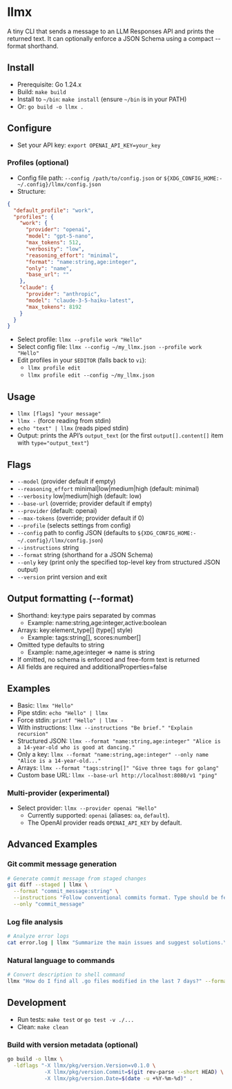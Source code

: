 # llmx

A tiny CLI that sends a message to an LLM Responses API and prints the returned text. It can optionally enforce a JSON Schema using a compact --format shorthand.

## Install
- Prerequisite: Go 1.24.x
- Build: `make build`
- Install to `~/bin`: `make install` (ensure `~/bin` is in your PATH)
- Or: `go build -o llmx .`

## Configure
- Set your API key: `export OPENAI_API_KEY=your_key`
  
### Profiles (optional)
- Config file path: `--config /path/to/config.json` or `${XDG_CONFIG_HOME:-~/.config}/llmx/config.json`
- Structure:
```json
{
  "default_profile": "work",
  "profiles": {
    "work": {
      "provider": "openai",
      "model": "gpt-5-nano",
      "max_tokens": 512,
      "verbosity": "low",
      "reasoning_effort": "minimal",
      "format": "name:string,age:integer",
      "only": "name",
      "base_url": ""
    },
    "claude": {
      "provider": "anthropic",
      "model": "claude-3-5-haiku-latest",
      "max_tokens": 8192
    }
  }
}
```
- Select profile: `llmx --profile work "Hello"`
- Select config file: `llmx --config ~/my_llmx.json --profile work "Hello"`
- Edit profiles in your `$EDITOR` (falls back to `vi`):
  - `llmx profile edit`
  - `llmx profile edit --config ~/my_llmx.json`

## Usage
- `llmx [flags] "your message"`
- `llmx -` (force reading from stdin)
- `echo "text" | llmx` (reads piped stdin)
- Output: prints the API’s `output_text` (or the first `output[].content[]` item with `type="output_text"`)

## Flags
- `--model` (provider default if empty)
- `--reasoning_effort` minimal|low|medium|high (default: minimal)
- `--verbosity` low|medium|high (default: low)
- `--base-url` (override; provider default if empty)
- `--provider` (default: openai)
- `--max-tokens` (override; provider default if 0)
- `--profile` (selects settings from config)
- `--config` path to config JSON (defaults to `${XDG_CONFIG_HOME:-~/.config}/llmx/config.json`)
- `--instructions` string
- `--format` string (shorthand for a JSON Schema)
- `--only` key (print only the specified top-level key from structured JSON output)
- `--version` print version and exit

## Output formatting (--format)
- Shorthand: key:type pairs separated by commas
  - Example: name:string,age:integer,active:boolean
- Arrays: key:element_type[] (type[] style)
  - Example: tags:string[], scores:number[]
- Omitted type defaults to string
  - Example: name,age:integer => name is string
- If omitted, no schema is enforced and free-form text is returned
- All fields are required and additionalProperties=false

## Examples
- Basic: `llmx "Hello"`
- Pipe stdin: `echo "Hello" | llmx`
- Force stdin: `printf "Hello" | llmx -`
- With instructions: `llmx --instructions "Be brief." "Explain recursion"`
- Structured JSON: `llmx --format "name:string,age:integer" "Alice is a 14-year-old who is good at dancing."`
- Only a key: `llmx --format "name:string,age:integer" --only name "Alice is a 14-year-old..."`
- Arrays: `llmx --format "tags:string[]" "Give three tags for golang"`
- Custom base URL: `llmx --base-url http://localhost:8080/v1 "ping"`

### Multi-provider (experimental)
- Select provider: `llmx --provider openai "Hello"`
  - Currently supported: `openai` (aliases: `oa`, `default`).
  - The OpenAI provider reads `OPENAI_API_KEY` by default.

## Advanced Examples

### Git commit message generation
```bash
# Generate commit message from staged changes
git diff --staged | llmx \
  --format "commit_message:string" \
  --instructions "Follow conventional commits format. Type should be feat/fix/docs/style/refactor/test/chore. Generate a git commit message for the following changes:"\
  --only "commit_message"
```

### Log file analysis
```bash
# Analyze error logs
cat error.log | llmx "Summarize the main issues and suggest solutions.\n" --format "issues:string[],suggest_solutions:string[]"
```

### Natural language to commands
```bash
# Convert description to shell command
llmx "How do I find all .go files modified in the last 7 days?" --format "command,explanation" --only command
```

## Development
- Run tests: `make test` or `go test -v ./...`
- Clean: `make clean`
  
### Build with version metadata (optional)
```bash
go build -o llmx \
  -ldflags "-X llmx/pkg/version.Version=v0.1.0 \
            -X llmx/pkg/version.Commit=$(git rev-parse --short HEAD) \
            -X llmx/pkg/version.Date=$(date -u +%Y-%m-%d)" .
```

